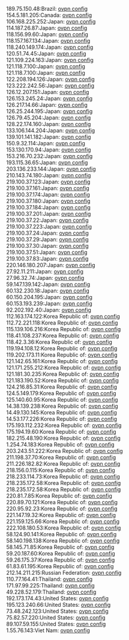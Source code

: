 189.75.150.48:Brazil: [ovpn config](vpn/189_75_150_48.ovpn)  
154.5.181.205:Canada: [ovpn config](vpn/154_5_181_205.ovpn)  
106.168.225.252:Japan: [ovpn config](vpn/106_168_225_252.ovpn)  
114.187.26.87:Japan: [ovpn config](vpn/114_187_26_87.ovpn)  
118.156.99.60:Japan: [ovpn config](vpn/118_156_99_60.ovpn)  
118.157.167.134:Japan: [ovpn config](vpn/118_157_167_134.ovpn)  
118.240.149.174:Japan: [ovpn config](vpn/118_240_149_174.ovpn)  
120.51.74.45:Japan: [ovpn config](vpn/120_51_74_45.ovpn)  
121.109.224.163:Japan: [ovpn config](vpn/121_109_224_163.ovpn)  
121.118.7.100:Japan: [ovpn config](vpn/121_118_7_100.ovpn)  
121.118.7.100:Japan: [ovpn config](vpn/121_118_7_100.ovpn)  
122.208.194.126:Japan: [ovpn config](vpn/122_208_194_126.ovpn)  
123.222.242.56:Japan: [ovpn config](vpn/123_222_242_56.ovpn)  
126.12.207.151:Japan: [ovpn config](vpn/126_12_207_151.ovpn)  
126.153.245.24:Japan: [ovpn config](vpn/126_153_245_24.ovpn)  
126.217.14.66:Japan: [ovpn config](vpn/126_217_14_66.ovpn)  
126.25.244.195:Japan: [ovpn config](vpn/126_25_244_195.ovpn)  
126.79.45.204:Japan: [ovpn config](vpn/126_79_45_204.ovpn)  
128.22.174.160:Japan: [ovpn config](vpn/128_22_174_160.ovpn)  
133.106.144.204:Japan: [ovpn config](vpn/133_106_144_204.ovpn)  
139.101.141.182:Japan: [ovpn config](vpn/139_101_141_182.ovpn)  
150.9.32.114:Japan: [ovpn config](vpn/150_9_32_114.ovpn)  
153.130.170.94:Japan: [ovpn config](vpn/153_130_170_94.ovpn)  
153.216.70.232:Japan: [ovpn config](vpn/153_216_70_232.ovpn)  
193.115.36.65:Japan: [ovpn config](vpn/193_115_36_65.ovpn)  
203.136.233.144:Japan: [ovpn config](vpn/203_136_233_144.ovpn)  
210.143.74.180:Japan: [ovpn config](vpn/210_143_74_180.ovpn)  
219.100.37.123:Japan: [ovpn config](vpn/219_100_37_123.ovpn)  
219.100.37.161:Japan: [ovpn config](vpn/219_100_37_161.ovpn)  
219.100.37.174:Japan: [ovpn config](vpn/219_100_37_174.ovpn)  
219.100.37.180:Japan: [ovpn config](vpn/219_100_37_180.ovpn)  
219.100.37.184:Japan: [ovpn config](vpn/219_100_37_184.ovpn)  
219.100.37.201:Japan: [ovpn config](vpn/219_100_37_201.ovpn)  
219.100.37.22:Japan: [ovpn config](vpn/219_100_37_22.ovpn)  
219.100.37.223:Japan: [ovpn config](vpn/219_100_37_223.ovpn)  
219.100.37.24:Japan: [ovpn config](vpn/219_100_37_24.ovpn)  
219.100.37.29:Japan: [ovpn config](vpn/219_100_37_29.ovpn)  
219.100.37.30:Japan: [ovpn config](vpn/219_100_37_30.ovpn)  
219.100.37.51:Japan: [ovpn config](vpn/219_100_37_51.ovpn)  
219.100.37.83:Japan: [ovpn config](vpn/219_100_37_83.ovpn)  
220.146.180.207:Japan: [ovpn config](vpn/220_146_180_207.ovpn)  
27.92.11.211:Japan: [ovpn config](vpn/27_92_11_211.ovpn)  
27.96.32.74:Japan: [ovpn config](vpn/27_96_32_74.ovpn)  
59.147.139.142:Japan: [ovpn config](vpn/59_147_139_142.ovpn)  
60.132.230.18:Japan: [ovpn config](vpn/60_132_230_18.ovpn)  
60.150.204.195:Japan: [ovpn config](vpn/60_150_204_195.ovpn)  
60.153.193.239:Japan: [ovpn config](vpn/60_153_193_239.ovpn)  
92.202.192.40:Japan: [ovpn config](vpn/92_202_192_40.ovpn)  
112.163.174.122:Korea Republic of: [ovpn config](vpn/112_163_174_122.ovpn)  
112.72.221.118:Korea Republic of: [ovpn config](vpn/112_72_221_118.ovpn)  
115.139.106.216:Korea Republic of: [ovpn config](vpn/115_139_106_216.ovpn)  
118.41.108.237:Korea Republic of: [ovpn config](vpn/118_41_108_237.ovpn)  
118.42.3.36:Korea Republic of: [ovpn config](vpn/118_42_3_36.ovpn)  
119.194.108.12:Korea Republic of: [ovpn config](vpn/119_194_108_12.ovpn)  
119.202.173.11:Korea Republic of: [ovpn config](vpn/119_202_173_11.ovpn)  
121.142.65.161:Korea Republic of: [ovpn config](vpn/121_142_65_161.ovpn)  
121.171.255.212:Korea Republic of: [ovpn config](vpn/121_171_255_212.ovpn)  
121.181.30.235:Korea Republic of: [ovpn config](vpn/121_181_30_235.ovpn)  
121.183.190.52:Korea Republic of: [ovpn config](vpn/121_183_190_52.ovpn)  
124.216.85.31:Korea Republic of: [ovpn config](vpn/124_216_85_31.ovpn)  
124.5.149.179:Korea Republic of: [ovpn config](vpn/124_5_149_179.ovpn)  
125.140.60.95:Korea Republic of: [ovpn config](vpn/125_140_60_95.ovpn)  
14.38.139.238:Korea Republic of: [ovpn config](vpn/14_38_139_238.ovpn)  
14.49.130.145:Korea Republic of: [ovpn config](vpn/14_49_130_145.ovpn)  
14.53.177.226:Korea Republic of: [ovpn config](vpn/14_53_177_226.ovpn)  
175.193.112.232:Korea Republic of: [ovpn config](vpn/175_193_112_232.ovpn)  
175.194.19.60:Korea Republic of: [ovpn config](vpn/175_194_19_60.ovpn)  
182.215.48.190:Korea Republic of: [ovpn config](vpn/182_215_48_190.ovpn)  
1.254.74.183:Korea Republic of: [ovpn config](vpn/1_254_74_183.ovpn)  
203.243.51.222:Korea Republic of: [ovpn config](vpn/203_243_51_222.ovpn)  
211.198.37.70:Korea Republic of: [ovpn config](vpn/211_198_37_70.ovpn)  
211.226.182.82:Korea Republic of: [ovpn config](vpn/211_226_182_82.ovpn)  
218.156.0.115:Korea Republic of: [ovpn config](vpn/218_156_0_115.ovpn)  
218.233.114.73:Korea Republic of: [ovpn config](vpn/218_233_114_73.ovpn)  
218.235.172.58:Korea Republic of: [ovpn config](vpn/218_235_172_58.ovpn)  
218.235.172.58:Korea Republic of: [ovpn config](vpn/218_235_172_58.ovpn)  
220.81.7.85:Korea Republic of: [ovpn config](vpn/220_81_7_85.ovpn)  
220.89.70.121:Korea Republic of: [ovpn config](vpn/220_89_70_121.ovpn)  
220.95.92.23:Korea Republic of: [ovpn config](vpn/220_95_92_23.ovpn)  
221.147.19.32:Korea Republic of: [ovpn config](vpn/221_147_19_32.ovpn)  
221.159.125.66:Korea Republic of: [ovpn config](vpn/221_159_125_66.ovpn)  
222.108.180.53:Korea Republic of: [ovpn config](vpn/222_108_180_53.ovpn)  
58.124.90.141:Korea Republic of: [ovpn config](vpn/58_124_90_141.ovpn)  
58.140.198.138:Korea Republic of: [ovpn config](vpn/58_140_198_138.ovpn)  
58.145.71.85:Korea Republic of: [ovpn config](vpn/58_145_71_85.ovpn)  
59.20.187.60:Korea Republic of: [ovpn config](vpn/59_20_187_60.ovpn)  
59.26.175.37:Korea Republic of: [ovpn config](vpn/59_26_175_37.ovpn)  
61.83.61.195:Korea Republic of: [ovpn config](vpn/61_83_61_195.ovpn)  
212.14.211.215:Russian Federation: [ovpn config](vpn/212_14_211_215.ovpn)  
110.77.164.41:Thailand: [ovpn config](vpn/110_77_164_41.ovpn)  
171.97.99.225:Thailand: [ovpn config](vpn/171_97_99_225.ovpn)  
49.228.52.179:Thailand: [ovpn config](vpn/49_228_52_179.ovpn)  
192.173.174.43:United States: [ovpn config](vpn/192_173_174_43.ovpn)  
195.123.240.66:United States: [ovpn config](vpn/195_123_240_66.ovpn)  
73.48.242.123:United States: [ovpn config](vpn/73_48_242_123.ovpn)  
75.82.57.220:United States: [ovpn config](vpn/75_82_57_220.ovpn)  
89.107.59.155:United States: [ovpn config](vpn/89_107_59_155.ovpn)  
1.55.76.143:Viet Nam: [ovpn config](vpn/1_55_76_143.ovpn)  
